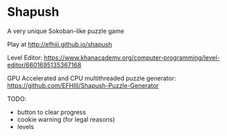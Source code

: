 # Shapush
A very unique Sokoban-like puzzle game

Play at http://efhiii.github.io/shapush

Level Editor: https://www.khanacademy.org/computer-programming/level-editor/6601695135367168

GPU Accelerated and CPU multithreaded puzzle generator: https://github.com/EFHIII/Shapush-Puzzle-Generator

TODO:
- button to clear progress
- cookie warning (for legal reasons)
- levels
